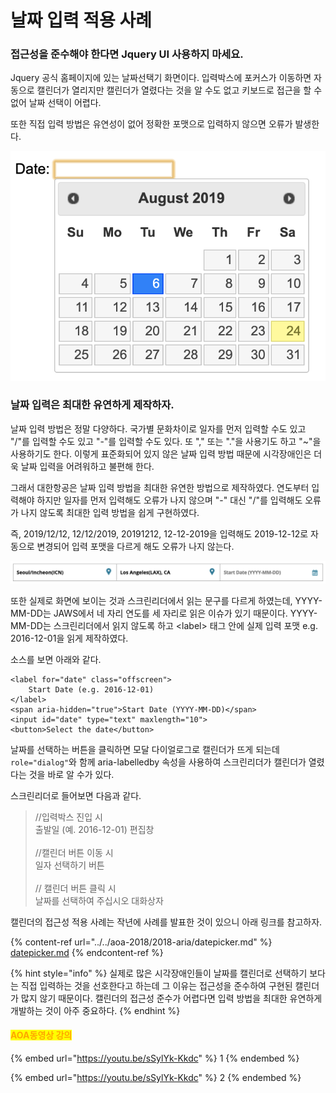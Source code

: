 # 날짜 입력 적용 사례

### 접근성을 준수해야 한다면 Jquery UI 사용하지 마세요.

Jquery 공식 홈페이지에 있는 날짜선택기 화면이다. 입력박스에 포커스가 이동하면 자동으로 캘린더가 열리지만 캘린더가 열렸다는 것을 알 수도 없고 키보드로 접근을 할 수 없어 날짜 선택이 어렵다.

또한 직접 입력 방법은 유연성이 없어 정확한 포맷으로 입력하지 않으면 오류가 발생한다.

![](../../.gitbook/assets/2019-08-24-8.58.19.png)

### 날짜 입력은 최대한 유연하게 제작하자.

날짜 입력 방법은 정말 다양하다. 국가별 문화차이로 일자를 먼저 입력할 수도 있고 "/"를 입력할 수도 있고 "-"를 입력할 수도 있다. 또 "," 또는 "."을 사용기도 하고 "\~"을 사용하기도 한다. 이렇게 표준화되어 있지 않은 날짜  입력 방법 때문에 시각장애인은 더욱 날짜 입력을 어려워하고 불편해 한다.

그래서 대한항공은 날짜 입력 방법을 최대한 유연한 방법으로 제작하였다. 연도부터 입력해야 하지만 일자를 먼저 입력해도 오류가 나지 않으며 "-" 대신 "/"를 입력해도 오류가 나지 않도록 최대한 입력 방법을 쉽게 구현하였다.

즉, 2019/12/12, 12/12/2019, 20191212, 12-12-2019을 입력해도 2019-12-12로 자동으로 변경되어 입력 포맷을 다르게 해도 오류가 나지 않는다.&#x20;

![](../../.gitbook/assets/2019-08-24-8.56.02.png)

또한 실제로 화면에 보이는 것과 스크린리더에서 읽는 문구를 다르게 하였는데, YYYY-MM-DD는 JAWS에서 네 자리 연도를 세 자리로 읽은 이슈가 있기 때문이다. YYYY-MM-DD는 스크린리더에서 읽지 않도록 하고 \<label> 태그 안에 실제 입력 포맷 e.g. 2016-12-01을 읽게 제작하였다.

소스를 보면 아래와 같다.

```markup
<label for="date" class="offscreen">
    Start Date (e.g. 2016-12-01)
</label>  
<span aria-hidden="true">Start Date (YYYY-MM-DD)</span>    
<input id="date" type="text" maxlength="10">
<button>Select the date</button>
```

날짜를 선택하는 버튼을 클릭하면 모달 다이얼로그로 캘린더가 뜨게 되는데 `role="dialog"`와 함께 aria-labelledby 속성을 사용하여 스크린리더가 캘린더가 열렸다는 것을 바로 알 수가 있다.

스크린리더로 들어보면 다음과 같다.

> //입력박스 진입 시\
> 출발일 (예. 2016-12-01) 편집창\
> \
> //캘린더 버튼 이동 시 \
> 일자 선택하기 버튼 \
> \
> // 캘린더 버튼 클릭 시\
> 날짜를 선택하여 주십시오 대화상자

캘린더의 접근성 적용 사례는 작년에 사례를 발표한 것이 있으니 아래 링크를 참고하자.

{% content-ref url="../../aoa-2018/2018-aria/datepicker.md" %}
[datepicker.md](../../aoa-2018/2018-aria/datepicker.md)
{% endcontent-ref %}

{% hint style="info" %}
실제로 많은 시각장애인들이 날짜를 캘린더로 선택하기 보다는 직접 입력하는 것을 선호한다고 하는데 그 이유는 접근성을 준수하여 구현된 캘린더가 많지 않기 때문이다. 캘린더의 접근성 준수가 어렵다면 입력 방법을 최대한 유연하게 개발하는 것이 아주 중요하다.
{% endhint %}

#### <mark style="color:orange;">AOA동영상 강의</mark>

{% embed url="https://youtu.be/sSylYk-Kkdc" %}
1
{% endembed %}

{% embed url="https://youtu.be/sSylYk-Kkdc" %}
2
{% endembed %}
